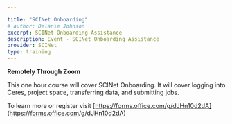 ```yaml
---

title: "SCINet Onboarding"
# author: Delanie Johnson
excerpt: SCINet Onboarding Assistance 
description: Event - SCINet Onboarding Assistance 
provider: SCINet
type: training
---
```


**Remotely Through Zoom**   

This one hour course will cover SCINet Onboarding. It will cover logging into Ceres, project space, transferring data, and submitting jobs.

To learn more or register visit [https://forms.office.com/g/dJHn10d2dA](https://forms.office.com/g/dJHn10d2dA)